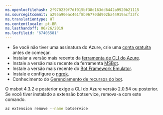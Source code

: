 ```yaml
---
ms.openlocfilehash: 2f970239f7df015bf38d163dd6442a9920b21115
ms.sourcegitcommit: a295a90eac461f8b96770dd902ba44919acf33fc
ms.translationtype: HT
ms.contentlocale: pt-BR
ms.lasthandoff: 06/26/2019
ms.locfileid: "67405581"
---
```

- Se você não tiver uma assinatura do Azure, crie uma [conta gratuita](https://azure.microsoft.com/free/) antes de começar.
- Instalar a versão mais recente da [ferramenta de CLI do Azure](https://docs.microsoft.com/cli/azure/install-azure-cli?view=azure-cli-latest).
- Instale a versão mais recente da ferramenta [MSBot](https://github.com/Microsoft/botbuilder-tools/tree/master/packages/MSBot).
- Instale a versão mais recente do [Bot Framework Emulator](https://aka.ms/Emulator-wiki-getting-started).
- Instale e configure o [ngrok](https://github.com/Microsoft/BotFramework-Emulator/wiki/Tunneling-%28ngrok%29). 
- Conhecimento do [Gerenciamento de recursos do bot](~/v4sdk/bot-file-basics.md).

O msbot 4.3.2 e posterior exige a CLI do Azure versão 2.0.54 ou posterior. Se você tiver instalado a extensão botservice, remova-a com este comando.

```cmd
az extension remove --name botservice
```
